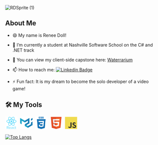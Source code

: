 
  ![RDSprite (1)](https://user-images.githubusercontent.com/110746023/202026546-c9d9ca3e-7c6e-4669-9033-cfb9d552adaa.gif)


## About Me

- 😄  My name is Renee Doll!

- 🌱  I’m currently a student at Nashville Software School on the C# and .NET track

- 🔭 You can view my client-side capstone here: [Waterrarium](https://github.com/RDollish/aquarium-clientside-capstone)

- :mailbox:  How to reach me:  [![Linkedin Badge](https://img.shields.io/badge/-kakbar-blue?style=flat&logo=Linkedin&logoColor=white)](https://www.linkedin.com/in/ren%C3%A9e-doll/)

- ⚡ Fun fact: It is my dream to become the solo developer of a video game!

## :hammer_and_wrench: My Tools

<div>
  <img src="https://github.com/devicons/devicon/blob/master/icons/react/react-original-wordmark.svg" title="React" alt="React" width="40" height="40"/>&nbsp;
  <img src="https://github.com/devicons/devicon/blob/master/icons/materialui/materialui-original.svg" title="Material UI" alt="Material UI" width="40" height="40"/>&nbsp;
  <img src="https://github.com/devicons/devicon/blob/master/icons/css3/css3-plain-wordmark.svg"  title="CSS3" alt="CSS" width="40" height="40"/>&nbsp;
  <img src="https://github.com/devicons/devicon/blob/master/icons/html5/html5-original.svg" title="HTML5" alt="HTML" width="40" height="40"/>&nbsp;
  <img src="https://github.com/devicons/devicon/blob/master/icons/javascript/javascript-original.svg" title="JavaScript" alt="JavaScript" width="40" height="40"/>
</div>

[![Top Langs](https://github-readme-stats.vercel.app/api/top-langs/?username=RDollish&layout=compact&theme=vision-friendly-dark)](https://github.com/anuraghazra/github-readme-stats)


<!--
**RDollish/RDollish** is a ✨ _special_ ✨ repository because its `README.md` (this file) appears on your GitHub profile.

Here are some ideas to get you started:

- 🔭 I’m currently working on ...
- 🌱 I’m currently learning ...
- 👯 I’m looking to collaborate on ...
- 🤔 I’m looking for help with ...
- 💬 Ask me about ...
- 📫 How to reach me: ...
- 😄 Pronouns: ...
- ⚡ Fun fact: ...
-->
